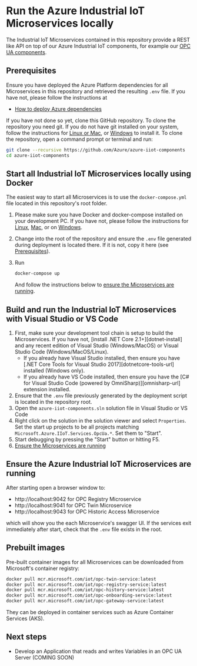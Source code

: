 # Run the Azure Industrial IoT Microservices locally

The Industrial IoT Microservices contained in this repository provide a REST like API on top of our Azure Industrial IoT components, for example our [OPC UA components](https://github.com/Azure/azure-iiot-opc-ua).  

## Prerequisites

Ensure you have deployed the Azure Platform dependencies for all Microservices in this repository and retrieved the resulting `.env` file.  If you have not, please follow the instructions at

- [How to deploy Azure dependencies](howto-deploy-dependencies.md)

If you have not done so yet, clone this GitHub repository.  To clone the repository you need git.  If you do not have git installed on your system, follow the instructions for [Linux or Mac](https://git-scm.com/book/en/v2/Getting-Started-Installing-Git), or [Windows](https://gitforwindows.org/) to install it.  To clone the repository, open a command prompt or terminal and run:

```bash
git clone --recursive https://github.com/Azure/azure-iiot-components 
cd azure-iiot-components
```

## Start all Industrial IoT Microservices locally using Docker

The easiest way to start all Microservices is to use the `docker-compose.yml` file located in this repository's root folder.

1. Please make sure you have Docker and docker-compose installed on your development PC.  If you have not, please follow the instructions for [Linux](https://docs.docker.com/install/linux/docker-ce/ubuntu/), [Mac](https://docs.docker.com/docker-for-mac/install/), or on [Windows](https://docs.docker.com/docker-for-windows/install/).

2. Change into the root of the repository and ensure the `.env` file generated during deployment is located there.  If it is not, copy it here (see [Prerequisites](#Prerequisites)).  

3. Run

   ```bash
   docker-compose up
   ```

   And follow the instructions below to [ensure the Microservices are running](#Ensure-the-Microservices-are-running).

## Build and run the Industrial IoT Microservices with Visual Studio or VS Code

1. First, make sure your development tool chain is setup to build the Microservices. If you have not, [install .NET Core 2.1+][dotnet-install] and any recent edition of Visual Studio (Windows/MacOS) or Visual Studio Code (Windows/MacOS/Linux).
   - If you already have Visual Studio installed, then ensure you have [.NET Core Tools for Visual Studio 2017][dotnetcore-tools-url] installed (Windows only).
   - If you already have VS Code installed, then ensure you have the [C# for Visual Studio Code (powered by OmniSharp)][omnisharp-url] extension installed. 
2. Ensure that the `.env` file previously generated by the deployment script is located in the repository root. 
3. Open the `azure-iiot-components.sln` solution file in Visual Studio or VS Code
4. Right click on the solution in the solution viewer and select `Properties`. Set the start up projects to be all projects matching `Microsoft.Azure.IIoT.Services.OpcUa.*`.  Set them to "Start".
5. Start debugging by pressing the "Start" button or hitting F5.
6. [Ensure the Microservices are running](#Ensure-the-Microservices-are-running)

## Ensure the Azure Industrial IoT Microservices are running

After starting open a browser window to:

- http://localhost:9042 for OPC Registry Microservice
- http://localhost:9041 for OPC Twin Microservice 
- http://localhost:9043 for OPC Historic Access Microservice

which will show you the each Microservice's swagger UI. If the services exit immediately after start, check that the `.env` file exists in the root.  

## Prebuilt images

Pre-built container images for all Microservices can be downloaded from Microsoft's container registry:

```bash
docker pull mcr.microsoft.com/iot/opc-twin-service:latest
docker pull mcr.microsoft.com/iot/opc-registry-service:latest
docker pull mcr.microsoft.com/iot/opc-history-service:latest  
docker pull mcr.microsoft.com/iot/opc-onboarding-service:latest  
docker pull mcr.microsoft.com/iot/opc-gateway-service:latest
```

They can be deployed in container services such as Azure Container Services (AKS).

## Next steps

- Develop an Application that reads and writes Variables in an OPC UA Server (COMING SOON)